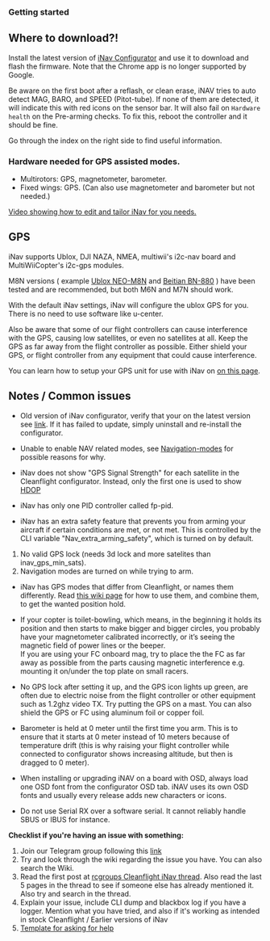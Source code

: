 ### Getting started

## Where to download?!
Install the latest version of [iNav Configurator](https://github.com/iNavFlight/inav-configurator/releases) and use it to download and flash the firmware. Note that the Chrome app is no longer supported by Google.

Be aware on the first boot after a reflash, or clean erase, iNAV tries to auto detect MAG, BARO, and SPEED (Pitot-tube).  If none of them are detected, it will indicate this with red icons on the sensor bar.  It will also fail on `Hardware health` on the Pre-arming checks. To fix this, reboot the controller and it should be fine.

Go through the index on the right side to find useful information.

### Hardware needed for GPS assisted modes.

* Multirotors: GPS, magnetometer, barometer.
* Fixed wings: GPS. (Can also use magnetometer and barometer but not needed.)

[Video showing how to edit and tailor iNav for you needs.](https://youtu.be/n3Z1fOQJAg8)

## GPS
iNav supports Ublox, DJI NAZA, NMEA, multiwii's i2c-nav board and MultiWiiCopter's i2c-gps modules.

M8N versions ( example [Ublox NEO-M8N](https://inavflight.com/shop/s/bg/1005394) and [Beitian BN-880](https://inavflight.com/shop/p/BN880) ) have been tested and are recommended, but both M6N and M7N should work.

With the default iNav settings, iNav will configure the ublox GPS for you. There is no need to use software like u-center.

Also be aware that some of our flight controllers can cause interference with the GPS, causing low satellites, or even no satellites at all. Keep the GPS as far away from the flight controller as possible. Either shield your GPS, or flight controller from any equipment that could cause interference.

You can learn how to setup your GPS unit for use with iNav on [on this page](https://github.com/iNavFlight/inav/wiki/GPS--and-Compass-setup).

## Notes / Common issues

* Old version of iNav configurator, verify that your on the latest version see [link](https://chrome.google.com/webstore/detail/inav-configurator/fmaidjmgkdkpafmbnmigkpdnpdhopgel). If it has failed to update, simply uninstall and re-install the configurator.

* Unable to enable NAV related modes, see [Navigation-modes](https://github.com/iNavFlight/inav/wiki/Navigation-modes) for possible reasons for why.

* iNav does not show "GPS Signal Strength" for each satellite in the Cleanflight configurator. Instead, only the first one is used to show [HDOP](https://en.wikipedia.org/wiki/Dilution_of_precision_%28GPS%29)

* iNav has only one PID controller called fp-pid.

* iNav has an extra safety feature that prevents you from arming your aircraft if certain conditions are met, or not met. This is controlled by the CLI variable "Nav_extra_arming_safety", which is turned on by default.

1. No valid GPS lock (needs 3d lock and more satelites than inav_gps_min_sats).
1. Navigation modes are turned on while trying to arm.


* iNav has GPS modes that differ from Cleanflight, or names them differently. Read [this wiki page](https://github.com/iNavFlight/inav/wiki/Navigation-modes) for how to use them, and combine them, to get the wanted position hold.

* If your copter is toilet-bowling, which means, in the beginning it holds its position and then starts to make bigger and bigger circles, you probably have your magnetometer calibrated incorrectly, or it’s seeing the magnetic field of power lines or the beeper.  
If you are using your FC onboard mag, try to place the the FC as far away as possible from the parts causing magnetic interference e.g. mounting it on/under the top plate on small racers.

* No GPS lock after setting it up, and the GPS icon lights up green, are often due to electric noise from the flight controller or other equipment such as 1.2ghz video TX. Try putting the GPS on a mast. You can also shield the GPS or FC using aluminum foil or copper foil.

* Barometer is held at 0 meter until the first time you arm. This is to ensure that it starts at 0 meter instead of 10 meters because of temperature drift (this is why raising your flight controller while connected to configurator shows increasing altitude, but then is dragged to 0 meter).

* When installing or upgrading iNAV on a board with OSD, always load one OSD font from the configurator OSD tab. iNAV uses its own OSD fonts and usually every release adds new characters or icons.

* Do not use Serial RX over a software serial. It cannot reliably handle SBUS or IBUS for instance. 

**Checklist if you're having an issue with something:**
1. Join our Telegram group following this [link](https://t.me/INAVFlight)
2. Try and look through the wiki regarding the issue you have. You can also search the Wiki.
3. Read the first post at [rcgroups Cleanflight iNav thread](http://www.rcgroups.com/forums/showthread.php?t=2495732). Also read the last 5 pages in the thread to see if someone else has already mentioned it. Also try and search in the thread.
4. Explain your issue, include CLI dump and blackbox log if you have a logger. Mention what you have tried, and also if it's working as intended in stock Cleanflight / Earlier versions of iNav
5. [Template for asking for help](http://www.rcgroups.com/forums/showpost.php?p=35637535&postcount=7930)
